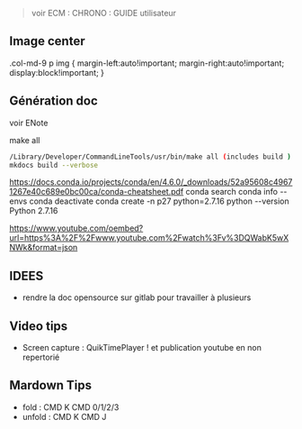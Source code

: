 >voir ECM : CHRONO : GUIDE utilisateur


## Image center

.col-md-9 p img {
    margin-left:auto!important;
    margin-right:auto!important;
    display:block!important;
}

## Génération doc

voir ENote

make all


```bash
/Library/Developer/CommandLineTools/usr/bin/make all (includes build )
mkdocs build --verbose

```
https://docs.conda.io/projects/conda/en/4.6.0/_downloads/52a95608c49671267e40c689e0bc00ca/conda-cheatsheet.pdf
conda search
conda info --envs
conda deactivate
conda create -n p27 python=2.7.16
python --version 
Python 2.7.16


https://www.youtube.com/oembed?url=https%3A%2F%2Fwww.youtube.com%2Fwatch%3Fv%3DQWabK5wXNWk&format=json


## IDEES

- rendre la doc opensource sur gitlab pour travailler à plusieurs
  
## Video tips

- Screen capture : QuikTimePlayer ! et publication youtube en non repertorié

## Mardown Tips

- fold : CMD K CMD 0/1/2/3
- unfold : CMD K CMD J